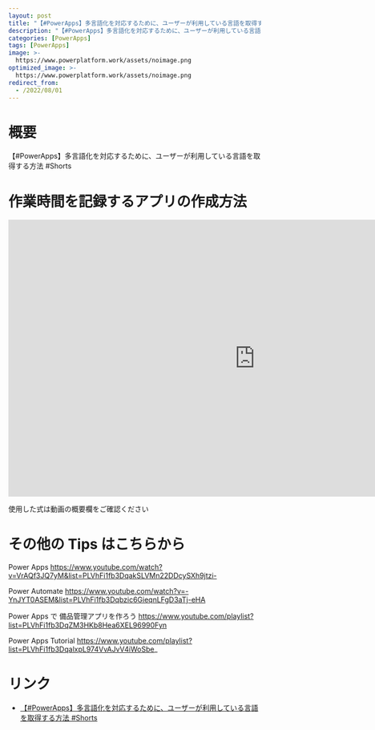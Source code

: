 ```yaml
---
layout: post
title: "【#PowerApps】多言語化を対応するために、ユーザーが利用している言語を取得する方法  #Shorts"
description: "【#PowerApps】多言語化を対応するために、ユーザーが利用している言語を取得する方法  #Shortsを動画で分かりやすく解説"
categories: [PowerApps]
tags: [PowerApps]
image: >-
  https://www.powerplatform.work/assets/noimage.png
optimized_image: >-
  https://www.powerplatform.work/assets/noimage.png
redirect_from:
  - /2022/08/01
---
```



#  概要

【#PowerApps】多言語化を対応するために、ユーザーが利用している言語を取得する方法  #Shorts


# 作業時間を記録するアプリの作成方法

<iframe width="983" height="553" src="https://www.youtube.com/embed/y5CjCh7JknU" title="YouTube video player" frameborder="0" allow="accelerometer; autoplay; clipboard-write; encrypted-media; gyroscope; picture-in-picture" allowfullscreen></iframe>


使用した式は動画の概要欄をご確認ください


# その他の Tips はこちらから

Power Apps
https://www.youtube.com/watch?v=VrAQf3JQ7yM&list=PLVhFi1fb3DqakSLVMn22DDcySXh9jtzi- 

Power Automate
https://www.youtube.com/watch?v=-YnJYT0ASEM&list=PLVhFi1fb3Dqbzic6GieqnLFgD3aTj-eHA

Power Apps で 備品管理アプリを作ろう
https://www.youtube.com/playlist?list=PLVhFi1fb3DqZM3HKb8Hea6XEL96990Fyn

Power Apps Tutorial
https://www.youtube.com/playlist?list=PLVhFi1fb3DqalxpL974VvAJvV4iWoSbe_

# リンク


- [【#PowerApps】多言語化を対応するために、ユーザーが利用している言語を取得する方法  #Shorts](https://www.youtube.com/watch?v=y5CjCh7JknU)

